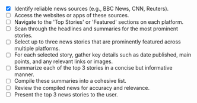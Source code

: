 - [x] Identify reliable news sources (e.g., BBC News, CNN, Reuters).
- [ ] Access the websites or apps of these sources.
- [ ] Navigate to the 'Top Stories' or 'Featured' sections on each platform.
- [ ] Scan through the headlines and summaries for the most prominent stories.
- [ ] Select up to three news stories that are prominently featured across multiple platforms.
- [ ] For each selected story, gather key details such as date published, main points, and any relevant links or images.
- [ ] Summarize each of the top 3 stories in a concise but informative manner.
- [ ] Compile these summaries into a cohesive list.
- [ ] Review the compiled news for accuracy and relevance.
- [ ] Present the top 3 news stories to the user.